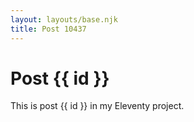 ```yaml
---
layout: layouts/base.njk
title: Post 10437
---
```


# Post {{ id }}

This is post {{ id }} in my Eleventy project.
